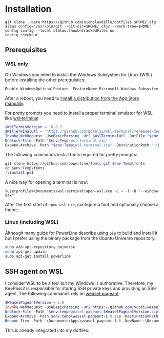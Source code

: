 # Installation

```
git clone --bare https://github.com/nicholasdille/dotfiles $HOME/.cfg
alias config='/usr/bin/git --git-dir=$HOME/.cfg/ --work-tree=$HOME'
config config --local status.showUntrackedFiles no
config checkout
```

## Prerequisites

### WSL only

On Windows you need to install the Windows Subsystem for Linux (WSL) before installing the other prerequisites:

```powershell
Enable-WindowsOptionalFeature -FeatureName Microsoft-Windows-Subsystem-Linux -Online
```

After a reboot, you need to [install a distribution from the App Store manually](https://aka.ms/wslstore).

For pretty prompts you need to install a proper terminal emulator for WSL like [wsl-terminal](https://github.com/goreliu/wsl-terminal):

```powershell
$WslTerminVersion = '0.8.7'
$WslTerminalUrl = "https://github.com/goreliu/wsl-terminal/releases/download/v$WslTerminVersion/wsl-terminal-$WslTerminVersion.zip"
Invoke-WebRequest -UseBasicParsing -Uri $WslTerminalUrl -OutFile "$env:Temp\wsl-terminal.zip"
Unblock-File -Path "$env:Temp\wsl-terminal.zip"
Expand-Archive -Path "$env:Temp\wsl-terminal.zip" -DestinationPath "~\Documents\Apps"
```

The following commands install fonts required for pretty prompts:

```powershell
git clone https://github.com/powerline/fonts.git $env:Temp\fonts
cd $env:Temp\fonts
.\install.ps1
```

A nice way for opening a terminal is now:

```
%userprofile%\Documents\wsl-terminal\open-wsl.exe -C ~ -l -B "--window max"
```

After the first start of `open-wsl.exe`, configure a font and optionally choose a theme.

### Linux (including WSL)

Although many guide for PowerLine describe using `pip` to build and install it but I prefer using the binary package from the Ubuntu Universe repository:

```bash
sudo add-apt-repository universe
sudo apt-get update
sudo apt-get install powerline
```

## SSH agent on WSL

I consider WSL to be a tool but my Windows is authorative. Therefore, my KeePass2 is responsible for storing SSH private keys and providing an SSH agent. The following commands rely on [weasel-pageant](https://github.com/vuori/weasel-pageant):

```powershell
$WeaselPageantVersion = 1.0
Invoke-WebRequest -UseBasicParsing -Uri https://github.com/vuori/weasel-pageant/releases/download/v$WeaselPageantVersion/weasel-pageant-$WeaselPageantVersion.zip -OutFile "$env:temp\weasel-pageant-$WeaselPageantVersion.zip"
Unblock-File -Path "$env:temp\weasel-pageant-$WeaselPageantVersion.zip"
Expand-Archive -Path $env:temp\weasel-pageant-1.0.zip -DestinationPath ~\Documents\Apps
Rename-Item -Path ~\Documents\Apps\weasel-pageant-1.0 -NewName ~\Documents\Apps\weasel-pageant
```

This is already integrated into my dotfiles.

